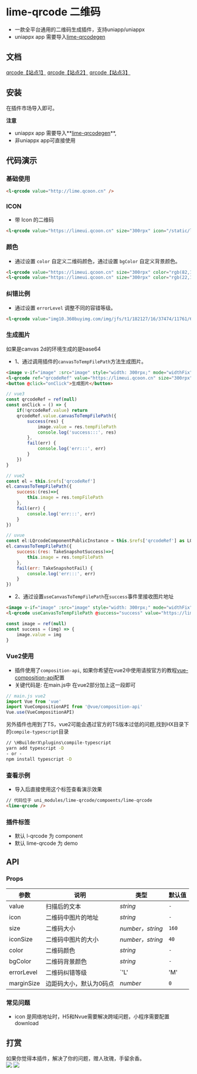 # lime-qrcode 二维码
- 一款全平台通用的二维码生成插件，支持uniapp/uniappx
- uniappx app 需要导入[lime-qrcodegen](https://ext.dcloud.net.cn/plugin?id=15838)


## 文档
  [qrcode【站点1】](https://limex.qcoon.cn/components/qrcode.html)
  [qrcode【站点2】](https://limeui.netlify.app/components/qrcode.html)
  [qrcode【站点3】](https://limeui.familyzone.top/components/qrcode.html)



## 安装
在插件市场导入即可。

**注意**
- uniappx app 需要导入**[lime-qrcodegen](https://ext.dcloud.net.cn/plugin?id=15838)**,
- 非uniappx app可直接使用

## 代码演示

### 基础使用

```html
<l-qrcode value="http://lime.qcoon.cn" />
```


### ICON
- 带 Icon 的二维码

```html
<l-qrcode value="https://limeui.qcoon.cn" size="300rpx" icon="/static/logo.png" iconSize="70rpx"></l-qrcode>
```

### 颜色
- 通过设置 `color` 自定义二维码颜色，通过设置 `bgColor` 自定义背景颜色。

```html
<l-qrcode value="https://limeui.qcoon.cn" size="300rpx" color="rgb(82,196,26)"></l-qrcode>
<l-qrcode value="https://limeui.qcoon.cn" size="300rpx" color="rgb(22,119,255)" bgColor="rgb(245,245,245)"></l-qrcode>
```

### 纠错比例
- 通过设置 `errorLevel` 调整不同的容错等级。

```html
<l-qrcode value="img10.360buyimg.com/img/jfs/t1/182127/16/37474/11761/64659c31F0cd84976/21f25b952f03a49a.jpg" size="300rpx" errorLevel="H"></l-qrcode>
```

### 生成图片
如果是canvas 2d的环境生成的是base64
- 1、通过调用插件的`canvasToTempFilePath`方法生成图片。

```html
<image v-if="image" :src="image" style="width: 300rpx;" mode="widthFix"></image>
<l-qrcode ref="qrcodeRef" value="https://limeui.qcoon.cn" size="300rpx" icon="https://img10.360buyimg.com/img/jfs/t1/182127/16/37474/11761/64659c31F0cd84976/21f25b952f03a49a.jpg" iconSize="70rpx"></l-qrcode>
<button @click="onClick">生成图片</button>
```
```js
// vue3
const qrcodeRef = ref(null)
const onClick = () => {
	if(!qrcodeRef.value) return
	qrcodeRef.value.canvasToTempFilePath({
		success(res) {
			image.value = res.tempFilePath
			console.log('success:::', res)
		},
		fail(err) {
			console.log('err:::', err)
		}
	})
}

// vue2
const el = this.$refs['qrcodeRef'] 
el.canvasToTempFilePath({
	success:(res)=>{
		this.image = res.tempFilePath
	},
	fail(err) {
		console.log('err:::', err)
	}
})

// uvue
const el:LQrcodeComponentPublicInstance = this.$refs['qrcodeRef'] as LQrcodeComponentPublicInstance 
el.canvasToTempFilePath({
	success:(res: TakeSnapshotSuccess)=>{
		this.image = res.tempFilePath
	},
	fail(err: TakeSnapshotFail) {
		console.log('err:::', err)
	}
})
```

- 2、通过设置`useCanvasToTempFilePath`在`success`事件里接收图片地址

```html
<image v-if="image" :src="image" style="width: 300rpx;" mode="widthFix"></image>
<l-qrcode useCanvasToTempFilePath @success="success" value="https://limeui.qcoon.cn"></l-qrcode>
```
```js
const image = ref(null)
const success = (img) => {
	image.value = img
}
```

### Vue2使用
- 插件使用了`composition-api`, 如果你希望在vue2中使用请按官方的教程[vue-composition-api](https://uniapp.dcloud.net.cn/tutorial/vue-composition-api.html)配置
- 关键代码是: 在main.js中 在vue2部分加上这一段即可

```js
// main.js vue2
import Vue from 'vue'
import VueCompositionAPI from '@vue/composition-api'
Vue.use(VueCompositionAPI)
```
另外插件也用到了TS，vue2可能会遇过官方的TS版本过低的问题,找到HX目录下的`compile-typescript`目录
```cmd
// \HBuilderX\plugins\compile-typescript
yarn add typescript -D
- or - 
npm install typescript -D
```

### 查看示例
- 导入后直接使用这个标签查看演示效果

```html
// 代码位于 uni_modules/lime-qrcode/compoents/lime-qrcode
<lime-qrcode />
```

### 插件标签
- 默认 l-qrcode 为 component
- 默认 lime-qrcode 为 demo



## API

### Props

| 参数                       | 说明                                                         | 类型             | 默认值       |
| --------------------------| ------------------------------------------------------------ | ---------------- | ------------ |
| value                     | 扫描后的文本                                       			| <em>string</em>  | `-`        |
| icon                      | 二维码中图片的地址                                              | <em>string</em>  | `-`        |
| size                      | 二维码大小                                                      | <em>number，string</em>  | `160`     |
| iconSize           		| 二维码中图片的大小                                                | <em>number，string</em>  | `40`      |
| color           	        | 二维码颜色                                                        | <em>string</em>  | `-`      |
| bgColor           	    | 二维码背景颜色          	                                      | <em>string</em>  | `-`  |
| errorLevel             	| 二维码纠错等级       					                         | `'L' | 'M' | 'Q' | 'H' ` | `M`  |
| marginSize             	| 边距码大小，默认为0码点      					                          | <em>number</em>  | `0`     |

### 常见问题
- icon 是网络地址时，H5和Nvue需要解决跨域问题，小程序需要配置download

## 打赏

如果你觉得本插件，解决了你的问题，赠人玫瑰，手留余香。  
![](https://testingcf.jsdelivr.net/gh/liangei/image@1.9/alipay.png)
![](https://testingcf.jsdelivr.net/gh/liangei/image@1.9/wpay.png)